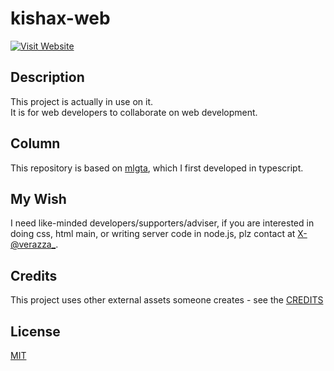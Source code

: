 # kishax-web

[![Visit Website](https://img.shields.io/badge/Visit_Website-007BFF?style=for-the-badge)](https://kishax.net/)

## Description
This project is actually in use on it.  
It is for web developers to collaborate on web development.  

## Column
This repository is based on [mlgta](https://github.com/verazza/mlgta), which I first developed in typescript.  

## My Wish
I need like-minded developers/supporters/adviser, if you are interested in doing css, html main, or writing server code in node.js, plz contact at [X-@verazza_](https://x.com/verazza_).

## Credits
This project uses other external assets someone creates - see the [CREDITS](CREDITS)

## License
[MIT](LICENSE)
